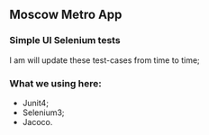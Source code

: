 ## Moscow Metro App 
### Simple UI Selenium tests

I am will update these test-cases from time to time;

### What we  using here:

* Junit4;
* Selenium3;
* Jacoco.
